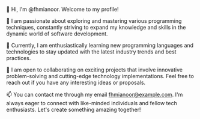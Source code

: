 👋 Hi, I'm @fhmianoor. Welcome to my profile!

👀 I am passionate about exploring and mastering various programming techniques, constantly striving to expand my knowledge and skills in the dynamic world of software development.

🌱 Currently, I am enthusiastically learning new programming languages and technologies to stay updated with the latest industry trends and best practices.

💞️ I am open to collaborating on exciting projects that involve innovative problem-solving and cutting-edge technology implementations. Feel free to reach out if you have any interesting ideas or proposals.

📫 You can contact me through my email fhmianoor@example.com. I'm always eager to connect with like-minded individuals and fellow tech enthusiasts. Let's create something amazing together!

<!---
fhmianoor/fhmianoor is a ✨ special ✨ repository because its `README.md` (this file) appears on your GitHub profile.
You can click the Preview link to take a look at your changes.
--->
